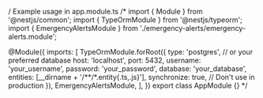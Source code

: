 / Example usage in app.module.ts
/\*
import { Module } from '@nestjs/common';
import { TypeOrmModule } from '@nestjs/typeorm';
import { EmergencyAlertsModule } from './emergency-alerts/emergency-alerts.module';

@Module({
imports: [
TypeOrmModule.forRoot({
type: 'postgres', // or your preferred database
host: 'localhost',
port: 5432,
username: 'your_username',
password: 'your_password',
database: 'your_database',
entities: [__dirname + '/**/*.entity{.ts,.js}'],
synchronize: true, // Don't use in production
}),
EmergencyAlertsModule,
],
})
export class AppModule {}
\*/
